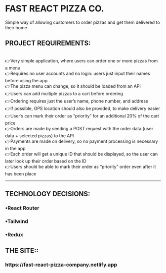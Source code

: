 # FAST REACT PIZZA CO.

Simple way of allowing customers to order pizzas and get them delivered to their home.


 <h2>PROJECT REQUIREMENTS: </h2> <br/>
 👉Very simple application, where users can order one or more pizzas from a menu <br/>
 👉Requires no user accounts and no login: users just input their names before using the app <br/>
 👉The pizza menu can change, so it should be loaded from an API <br/>
 👉Users can add multiple pizzas to a cart before ordering <br/>
 👉Ordering requires just the user’s name, phone number, and address <br/>
 👉If possible, GPS location should also be provided, to make delivery easier <br/>
 👉User’s can mark their order as “priority” for an additional 20% of the cart price <br/>
 👉Orders are made by sending a POST request with the order data (user data + selected pizzas) to the API <br/>
 👉Payments are made on delivery, so no payment processing is necessary in the app <br/>
 👉Each order will get a unique ID that should be displayed, so the user can later look up their order based on the ID <br/>
 👉Users should be able to mark their order as “priority” order even after it has been place <br/>
 
 <hr/> 
<h2> TECHNOLOGY DECISIONS:</h2>
<p>
<h3>•React Router </h3> 
<h3>•Tailwind </h3>
<h3>•Redux </h3>
</p>



<h2> THE SITE::</h2>

<h3> https://fast-react-pizza-company.netlify.app </h3>
